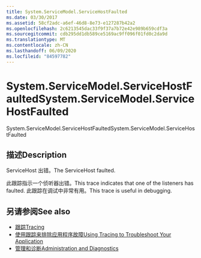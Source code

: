 ```yaml
---
title: System.ServiceModel.ServiceHostFaulted
ms.date: 03/30/2017
ms.assetid: 58cf2adc-a6ef-46d8-8e73-e127287b42a2
ms.openlocfilehash: 2c6213545dac33f9f37a7b72e42e989b659cdf3a
ms.sourcegitcommit: cdb295dd1db589ce5169ac9ff096f01fd0c2da9d
ms.translationtype: MT
ms.contentlocale: zh-CN
ms.lasthandoff: 06/09/2020
ms.locfileid: "84597782"
---
```

# <a name="systemservicemodelservicehostfaulted"></a><span data-ttu-id="6d480-102">System.ServiceModel.ServiceHostFaulted</span><span class="sxs-lookup"><span data-stu-id="6d480-102">System.ServiceModel.ServiceHostFaulted</span></span>
<span data-ttu-id="6d480-103">System.ServiceModel.ServiceHostFaulted</span><span class="sxs-lookup"><span data-stu-id="6d480-103">System.ServiceModel.ServiceHostFaulted</span></span>  
  
## <a name="description"></a><span data-ttu-id="6d480-104">描述</span><span class="sxs-lookup"><span data-stu-id="6d480-104">Description</span></span>  
 <span data-ttu-id="6d480-105">ServiceHost 出错。</span><span class="sxs-lookup"><span data-stu-id="6d480-105">The ServiceHost faulted.</span></span>  
  
 <span data-ttu-id="6d480-106">此跟踪指示一个侦听器出错。</span><span class="sxs-lookup"><span data-stu-id="6d480-106">This trace indicates that one of the listeners has faulted.</span></span> <span data-ttu-id="6d480-107">此跟踪在调试中非常有用。</span><span class="sxs-lookup"><span data-stu-id="6d480-107">This trace is useful in debugging.</span></span>  
  
## <a name="see-also"></a><span data-ttu-id="6d480-108">另请参阅</span><span class="sxs-lookup"><span data-stu-id="6d480-108">See also</span></span>

- [<span data-ttu-id="6d480-109">跟踪</span><span class="sxs-lookup"><span data-stu-id="6d480-109">Tracing</span></span>](index.md)
- [<span data-ttu-id="6d480-110">使用跟踪来排除应用程序故障</span><span class="sxs-lookup"><span data-stu-id="6d480-110">Using Tracing to Troubleshoot Your Application</span></span>](using-tracing-to-troubleshoot-your-application.md)
- [<span data-ttu-id="6d480-111">管理和诊断</span><span class="sxs-lookup"><span data-stu-id="6d480-111">Administration and Diagnostics</span></span>](../index.md)

